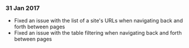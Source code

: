 ### 31 Jan 2017
- Fixed an issue with the list of a site's URLs when navigating back and forth between pages
- Fixed an issue with the table filtering when navigating back and forth between pages
